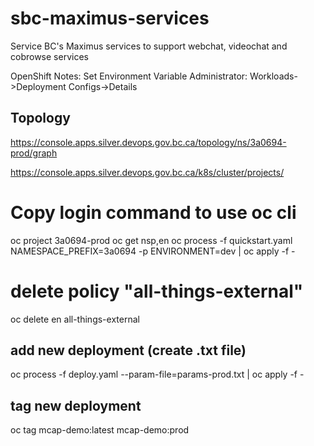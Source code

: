 # sbc-maximus-services
Service BC's Maximus services to support webchat, videochat and cobrowse services

OpenShift Notes:
Set Environment Variable
Administrator:
Workloads->Deployment Configs->Details

## Topology
https://console.apps.silver.devops.gov.bc.ca/topology/ns/3a0694-prod/graph


https://console.apps.silver.devops.gov.bc.ca/k8s/cluster/projects/
# Copy login command to use oc cli


oc project 3a0694-prod
oc get nsp,en
oc process -f quickstart.yaml NAMESPACE_PREFIX=3a0694 -p ENVIRONMENT=dev | oc apply -f -

# delete policy "all-things-external"
oc delete en all-things-external

## add new deployment (create .txt file)
oc process -f deploy.yaml --param-file=params-prod.txt | oc apply -f -

## tag new deployment
oc tag mcap-demo:latest mcap-demo:prod